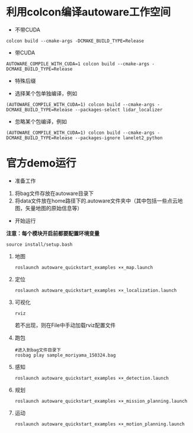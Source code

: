 # 利用colcon编译autoware工作空间

- 不带CUDA

```
colcon build --cmake-args -DCMAKE_BUILD_TYPE=Release
```

- 带CUDA

```
AUTOWARE_COMPILE_WITH_CUDA=1 colcon build --cmake-args -DCMAKE_BUILD_TYPE=Release
```

-   特殊后缀

  - 选择某个包单独编译，例如

  ```
  (AUTOWARE_COMPILE_WITH_CUDA=1) colcon build --cmake-args -DCMAKE_BUILD_TYPE=Release --packages-select lidar_localizer
  ```

  - 忽略某个包编译，例如

  ```
  (AUTOWARE_COMPILE_WITH_CUDA=1) colcon build --cmake-args -DCMAKE_BUILD_TYPE=Release --packages-ignore lanelet2_python
  ```

   

# 官方demo运行

- 准备工作

1. 将bag文件存放在autoware目录下
2. 将data文件放在home路径下的.autoware文件夹中（其中包括一些点云地图，矢量地图的原始信息等）

- 开始运行

**注意：每个模块开启前都要配置环境变量**

```
source install/setup.bash
```

1. 地图

   ```
   roslaunch autoware_quickstart_examples ××_map.launch
   ```

2. 定位

   ```
   roslaunch autoware_quickstart_examples ××_localization.launch
   ```

3. 可视化

   ```
   rviz
   ```

   若不出现，则在File中手动加载rviz配置文件

4. 跑包

   ```
   #进入到bag文件目录下
   rosbag play sample_moriyama_150324.bag
   ```

5. 感知

   ```
   roslaunch autoware_quickstart_examples ××_detection.launch
   ```

6. 规划

   ```
   roslaunch autoware_quickstart_examples ××_mission_planning.launch
   ```

7. 运动

   ```
   roslaunch autoware_quickstart_examples ××_motion_planning.launch
   ```

   

